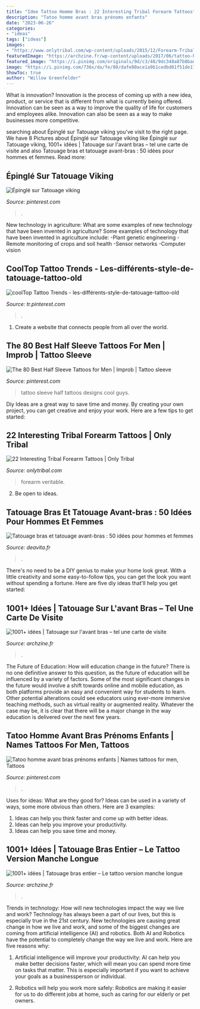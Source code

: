 ```yaml
---
title: "Idee Tattoo Homme Bras : 22 Interesting Tribal Forearm Tattoos"
description: "Tatoo homme avant bras prénoms enfants"
date: "2023-06-26"
categories:
- "ideas"
tags: ["ideas"]
images:
- "https://www.onlytribal.com/wp-content/uploads/2015/12/Forearm-Tribal-Tattoo.jpg"
featuredImage: "https://archzine.fr/wp-content/uploads/2017/06/tattoo-homme-bras-entier-rosaces-bandes-noires.jpg"
featured_image: "https://i.pinimg.com/originals/9d/c3/48/9dc348a87b8badb06271b38b2bf6030f.jpg"
image: "https://i.pinimg.com/736x/da/fe/80/dafe80ace1a9b1cedbd81f51de176bc2.jpg"
ShowToc: true
author: "Willow Greenfelder"
---
```



What is innovation?
Innovation is the process of coming up with a new idea, product, or service that is different from what is currently being offered. Innovation can be seen as a way to improve the quality of life for customers and employees alike. Innovation can also be seen as a way to make businesses more competitive.

	

		
searching about Épinglé sur Tatouage viking you've visit to the right page. We have 8 Pictures about Épinglé sur Tatouage viking like Épinglé sur Tatouage viking, 1001+ idées | Tatouage sur l&#039;avant bras – tel une carte de visite and also Tatouage bras et tatouage avant-bras : 50 idées pour hommes et femmes. Read more:
		
    
## Épinglé Sur Tatouage Viking

<img loading=lazy src="https://i.pinimg.com/736x/20/5b/50/205b50c782356c08dcae59f061a73fa2.jpg" onerror="this.onerror=null;this.src='https://tse2.mm.bing.net/th?id=OIP.8vGo8IlckrV4uMadyCrCNwHaLv&amp;pid=15.1';" alt="Épinglé sur Tatouage viking">

_Source: pinterest.com_

>. 

	

New technology in agriculture: What are some examples of new technology that have been invented in agriculture?
Some examples of technology that have been invented in agriculture include:
-Plant genetic engineering
-Remote monitoring of crops and soil health 
-Sensor networks 
-Computer vision

    
## CoolTop Tattoo Trends - Les-différents-style-de-tatouage-tattoo-old

<img loading=lazy src="https://i.pinimg.com/736x/f1/05/d7/f105d7b6bc7eee5cc55dd56050499432.jpg" onerror="this.onerror=null;this.src='https://tse1.mm.bing.net/th?id=OIP.-EoSFGf5OGGzx8OnEQlF-AHaLF&amp;pid=15.1';" alt="coolTop Tattoo Trends - les-différents-style-de-tatouage-tattoo-old">

_Source: tr.pinterest.com_

>. 

	

1. Create a website that connects people from all over the world.

    
## The 80 Best Half Sleeve Tattoos For Men | Improb | Tattoo Sleeve

<img loading=lazy src="https://i.pinimg.com/736x/da/fe/80/dafe80ace1a9b1cedbd81f51de176bc2.jpg" onerror="this.onerror=null;this.src='https://tse1.mm.bing.net/th?id=OIP.-1ui-y-W1ZBAHehMR4TPFAHaHa&amp;pid=15.1';" alt="The 80 Best Half Sleeve Tattoos for Men | Improb | Tattoo sleeve">

_Source: pinterest.com_

>tattoo sleeve half tattoos designs cool guys. 

	

Diy Ideas are a great way to save time and money. By creating your own project, you can get creative and enjoy your work. Here are a few tips to get started: 

    
## 22 Interesting Tribal Forearm Tattoos | Only Tribal

<img loading=lazy src="https://www.onlytribal.com/wp-content/uploads/2015/12/Forearm-Tribal-Tattoo.jpg" onerror="this.onerror=null;this.src='https://tse2.mm.bing.net/th?id=OIP.CnlZqnaJKaX5G0Mnj0QbmAHaJ3&amp;pid=15.1';" alt="22 Interesting Tribal Forearm Tattoos | Only Tribal">

_Source: onlytribal.com_

>forearm veritable. 

	

2. Be open to ideas.

    
## Tatouage Bras Et Tatouage Avant-bras : 50 Idées Pour Hommes Et Femmes

<img loading=lazy src="https://deavita.fr/wp-content/uploads/2015/02/idée-tatouage-avant-bras-femme-graphique-abstrait.jpg" onerror="this.onerror=null;this.src='https://tse1.mm.bing.net/th?id=OIP.d7asvtAPy9nN8BO5dbYfGAHaJ4&amp;pid=15.1';" alt="Tatouage bras et tatouage avant-bras : 50 idées pour hommes et femmes">

_Source: deavita.fr_

>. 

	

There's no need to be a DIY genius to make your home look great. With a little creativity and some easy-to-follow tips, you can get the look you want without spending a fortune. Here are five diy ideas that'll help you get started:  

    
## 1001+ Idées | Tatouage Sur L&#039;avant Bras – Tel Une Carte De Visite

<img loading=lazy src="https://archzine.fr/wp-content/uploads/2017/04/tatouage-avant-bras-homme-boussole-prix-idee.jpg" onerror="this.onerror=null;this.src='https://tse4.mm.bing.net/th?id=OIP.p41i8KwV9hNLAbo-8rT2egDMEy&amp;pid=15.1';" alt="1001+ idées | Tatouage sur l&#039;avant bras – tel une carte de visite">

_Source: archzine.fr_

>. 

	

The Future of Education: How will education change in the future?
There is no one definitive answer to this question, as the future of education will be influenced by a variety of factors. Some of the most significant changes in the future would involve a shift towards online and mobile education, as both platforms provide an easy and convenient way for students to learn. Other potential alterations could see educators using ever-more immersive teaching methods, such as virtual reality or augmented reality. Whatever the case may be, it is clear that there will be a major change in the way education is delivered over the next few years.

    
## Tatoo Homme Avant Bras Prénoms Enfants | Names Tattoos For Men, Tattoos

<img loading=lazy src="https://i.pinimg.com/originals/9d/c3/48/9dc348a87b8badb06271b38b2bf6030f.jpg" onerror="this.onerror=null;this.src='https://tse2.mm.bing.net/th?id=OIP.TBV5GvJ5mhTkY-QmJecfXwHaNK&amp;pid=15.1';" alt="Tatoo homme avant bras prénoms enfants | Names tattoos for men, Tattoos">

_Source: pinterest.com_

>. 

	

Uses for ideas: What are they good for?
Ideas can be used in a variety of ways, some more obvious than others. Here are 3 examples:
1. Ideas can help you think faster and come up with better ideas.
2. Ideas can help you improve your productivity.    
3. Ideas can help you save time and money.

    
## 1001+ Idées | Tatouage Bras Entier – Le Tattoo Version Manche Longue

<img loading=lazy src="https://archzine.fr/wp-content/uploads/2017/06/tattoo-homme-bras-entier-rosaces-bandes-noires.jpg" onerror="this.onerror=null;this.src='https://tse4.mm.bing.net/th?id=OIP.T3CdduLsLUNfNvtAqaU_iQHaLI&amp;pid=15.1';" alt="1001+ idées | Tatouage bras entier – Le tattoo version manche longue">

_Source: archzine.fr_

>. 

	

Trends in technology: How will new technologies impact the way we live and work?
Technology has always been a part of our lives, but this is especially true in the 21st century. New technologies are causing great change in how we live and work, and some of the biggest changes are coming from artificial intelligence (AI) and robotics.
Both AI and Robotics have the potential to completely change the way we live and work. Here are five reasons why:

1. Artificial intelligence will improve your productivity: AI can help you make better decisions faster, which will mean you can spend more time on tasks that matter. This is especially important if you want to achieve your goals as a businessperson or individual.

2. Robotics will help you work more safely: Robotics are making it easier for us to do different jobs at home, such as caring for our elderly or pet owners.

